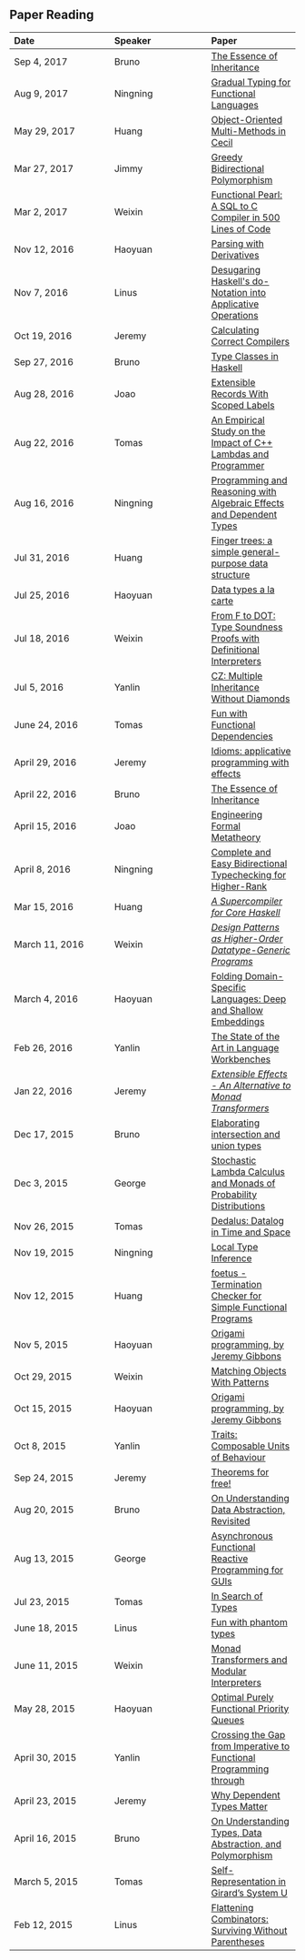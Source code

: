 ## Paper Reading

| Date&nbsp;&nbsp;&nbsp;&nbsp;&nbsp;&nbsp;&nbsp;&nbsp;&nbsp;&nbsp;&nbsp;&nbsp;&nbsp;&nbsp;&nbsp;&nbsp;&nbsp;&nbsp;&nbsp;&nbsp;&nbsp;&nbsp;&nbsp;&nbsp;&nbsp;&nbsp;&nbsp;&nbsp;&nbsp; | Speaker&nbsp;&nbsp;&nbsp;&nbsp;&nbsp;&nbsp;&nbsp;&nbsp;&nbsp;&nbsp;&nbsp;&nbsp;&nbsp;&nbsp;&nbsp;&nbsp;&nbsp;&nbsp;&nbsp;&nbsp;&nbsp; | Paper |
|--------|:----------------------------|:-------------------------------|
| Sep 4, 2017 | Bruno | [The Essence of Inheritance](https://arxiv.org/abs/1601.02059) |
| Aug 9, 2017 | Ningning | [Gradual Typing for Functional Languages](https://pdfs.semanticscholar.org/b7ca/4b0e6d3119aa341af73964dbe38d341061dd.pdf) |
| May 29, 2017 | Huang | [Object-Oriented Multi-Methods in Cecil](https://pdfs.semanticscholar.org/ff49/b9a4a5d657f02f521252694a3674d275d8ca.pdf) |
| Mar 27, 2017 | Jimmy | [Greedy Bidirectional Polymorphism](http://www.cs.cmu.edu/~joshuad/papers/poly/) |
| Mar 2, 2017 | Weixin | [Functional Pearl: A SQL to C Compiler in 500 Lines of Code](https://www.cs.purdue.edu/homes/rompf/papers/rompf-icfp15.pdf) |
| Nov 12, 2016 | Haoyuan | [Parsing with Derivatives](http://matt.might.net/papers/might2011derivatives.pdf) |
| Nov 7, 2016 | Linus | [Desugaring Haskell's do-Notation into Applicative Operations](http://research.microsoft.com/en-us/um/people/simonpj/papers/list-comp/applicativedo.pdf) |
| Oct 19, 2016 | Jeremy | [Calculating Correct Compilers](http://www.cs.nott.ac.uk/~pszgmh/ccc.pdf) |
| Sep 27, 2016 | Bruno | [Type Classes in Haskell](http://ropas.snu.ac.kr/lib/dock/HaHaJoWa1996.pdf) |
| Aug 28, 2016 | Joao | [Extensible Records With Scoped Labels](https://www.microsoft.com/en-us/research/wp-content/uploads/2016/02/scopedlabels.pdf) |
| Aug 22, 2016 | Tomas | [An Empirical Study on the Impact of C++ Lambdas and Programmer ](http://dl.acm.org/authorize.cfm?key=N03390) |
| Aug 16, 2016 | Ningning | [Programming and Reasoning with Algebraic Effects and Dependent Types](https://eb.host.cs.st-andrews.ac.uk/drafts/effects.pdf) |
| Jul 31, 2016 | Huang | [Finger trees: a simple general-purpose data structure](*http://www.cs.ox.ac.uk/ralf.hinze/publications/FingerTrees.pdf*) |
| Jul 25, 2016 | Haoyuan | [Data types a la carte](http://www.cs.ru.nl/~W.Swierstra/Publications/DataTypesALaCarte.pdf) |
| Jul 18, 2016 | Weixin | [From F to DOT: Type Soundness Proofs with Definitional Interpreters](*http://arxiv.org/pdf/1510.05216.pdf) |
| Jul 5, 2016 | Yanlin | [CZ: Multiple Inheritance Without Diamonds](https://www.cs.cmu.edu/~donna/public/oopsla09.pdf) |
| June 24, 2016 | Tomas | [Fun with Functional Dependencies](http://www.cse.chalmers.se/~hallgren/Papers/Hallgren01.pdf) |
| April 29, 2016 | Jeremy | [Idioms: applicative programming with effects](http://strictlypositive.org/Idiom.pdf) |
| April 22, 2016 | Bruno | [The Essence of Inheritance](http://arxiv.org/pdf/1601.02059v1.pdf) |
| April 15, 2016 | Joao | [Engineering Formal Metatheory](http://www.chargueraud.org/research/2007/binders/binders_popl_08.pdf) |
| April 8, 2016 | Ningning | [Complete and Easy Bidirectional Typechecking for Higher-Rank ](https://www.mpi-sws.org/~neelk/bidir.pdf) |
| Mar 15, 2016 | Huang | [*A Supercompiler for Core Haskell*](http://ndmitchell.com/downloads/paper-a_supercompiler_for_core_haskell-01_may_2008.pdf) |
| March 11, 2016 | Weixin | [*Design Patterns as Higher-Order Datatype-Generic Programs*](http://www.cs.ox.ac.uk/jeremy.gibbons/publications/hodgp.pdf) |
| March 4, 2016 | Haoyuan | [Folding Domain-Specific Languages: Deep and Shallow Embeddings](http://www.cs.ox.ac.uk/jeremy.gibbons/publications/embedding.pdf) |
| Feb 26, 2016 | Yanlin | [The State of the Art in Language Workbenches](http://www.informatik.uni-marburg.de/~seba/publications/language-workbench-state.pdf) |
| Jan 22, 2016 | Jeremy | [*Extensible Effects - An Alternative to Monad Transformers*](https://www.cs.indiana.edu/~sabry/papers/exteff.pdf) |
| Dec 17, 2015 | Bruno  | [Elaborating intersection and union types](http://www.cs.cmu.edu/~joshuad/papers/intcomp-jfp/Dunfield14_elaboration.pdf) |
| Dec 3, 2015 | George | [Stochastic Lambda Calculus and Monads of Probability Distributions](https://www.cs.tufts.edu/~nr/pubs/pmonad.pdf) |
| Nov 26, 2015 | Tomas | [Dedalus: Datalog in Time and Space](http://db.cs.berkeley.edu/papers/datalog2011-dedalus.pdf) |
| Nov 19, 2015 | Ningning | [Local Type Inference](http://www.cis.upenn.edu/~bcpierce/papers/lti.pdf) |
| Nov 12, 2015 | Huang | [foetus - Termination Checker for Simple Functional Programs](http://www2.tcs.ifi.lmu.de/~abel/foetus.pdf) |
| Nov 5, 2015 | Haoyuan | [Origami programming, by Jeremy Gibbons](http://www.staff.science.uu.nl/~3860418/msc/11_infomtpt/papers/origami-programming_Gibbons.pdf) |
| Oct 29, 2015 | Weixin | [Matching Objects With Patterns](http://lampwww.epfl.ch/~emir/written/MatchingObjectsWithPatterns-TR.pdf) |
| Oct 15, 2015 | Haoyuan | [Origami programming, by Jeremy Gibbons](http://www.staff.science.uu.nl/~3860418/msc/11_infomtpt/papers/origami-programming_Gibbons.pdf) |
| Oct 8, 2015 | Yanlin | [Traits: Composable Units of Behaviour](http://www.ptidej.net/courses/ift6251/fall06/presentations/061122/061122.doc.pdf) |
| Sep 24, 2015 | Jeremy | [Theorems for free!](http://ttic.uchicago.edu/~dreyer/course/papers/wadler.pdf) |
| Aug 20, 2015 | Bruno | [On Understanding Data Abstraction, Revisited](http://www.cs.utexas.edu/~wcook/Drafts/2009/essay.pdf) |
| Aug 13, 2015 | George | [Asynchronous Functional Reactive Programming for GUIs](http://people.seas.harvard.edu/~chong/pubs/pldi13-elm.pdf) |
| Jul 23, 2015 | Tomas | [In Search of Types](http://www.cl.cam.ac.uk/~srk31/research/papers/kell14in-author-version.pdf) |
| June 18, 2015 | Linus | [Fun with phantom types](http://www.cs.ox.ac.uk/ralf.hinze/publications/With.pdf) |
| June 11, 2015 | Weixin | [Monad Transformers and Modular Interpreters](http://haskell.cs.yale.edu/wp-content/uploads/2011/02/POPL96-Modular-interpreters.pdf) |
| May 28, 2015 | Haoyuan | [Optimal Purely Functional Priority Queues](http://www.brics.dk/RS/96/37/BRICS-RS-96-37.pdf) |
| April 30, 2015 | Yanlin | [Crossing the Gap from Imperative to Functional Programming through ](http://dig.cs.illinois.edu/papers/lambdaRefactoring.pdf) |
| April 23, 2015 | Jeremy | [Why Dependent Types Matter](http://www.cs.nott.ac.uk/~txa/publ/ydtm.pdf) |
| April 16, 2015 | Bruno | [On Understanding Types, Data Abstraction, and Polymorphism](http://lucacardelli.name/papers/onunderstanding.a4.pdf) |
| March 5, 2015 | Tomas | [Self-Representation in Girard’s System U](http://compilers.cs.ucla.edu/popl15/popl15-full.pdf) |
| Feb 12, 2015 | Linus | [Flattening Combinators: Surviving Without Parentheses ](http://www.westpoint.edu/eecs/SiteAssets/SitePages/Faculty%20Publication%20Documents/Okasaki/jfp03flat.pdf) |
